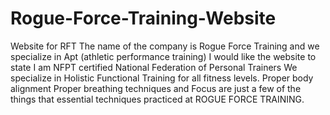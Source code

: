 # Rogue-Force-Training-Website
Website for RFT 
  The name of the company is Rogue Force Training and we specialize in Apt (athletic performance training) 
  I would like the website to state I am NFPT certified National Federation of Personal Trainers 
  We specialize in Holistic Functional Training for all fitness levels. 
  Proper body alignment Proper breathing techniques and Focus are just a few of the things that essential techniques practiced at ROGUE     FORCE TRAINING. 
